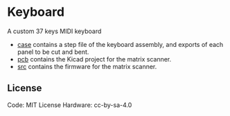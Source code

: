 # Keyboard

A custom 37 keys MIDI keyboard

- [case](./case/) contains a step file of the keyboard assembly, and exports of each panel to be cut and bent.
- [pcb](./pcb/) contains the Kicad project for the matrix scanner.
- [src](./src/) contains the firmware for the matrix scanner.

## License

Code: MIT License
Hardware: cc-by-sa-4.0
